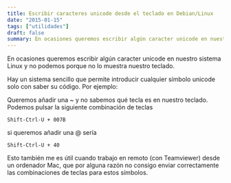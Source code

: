 ```yaml
---
title: Escribir caracteres unicode desde el teclado en Debian/Linux
date: "2015-01-15"
tags: ["utilidades"]
draft: false
summary: En ocasiones queremos escribir algún caracter unicode en nuestro sistema Linux y no podemos porque no lo muestra nuestro teclado. Hay un sistema sencillo que permite introducir cualquier símbolo unicode solo con saber su código. 
---
```


En ocasiones queremos escribir algún caracter unicode en nuestro sistema Linux y no podemos porque no lo muestra nuestro teclado.

Hay un sistema sencillo que permite introducir cualquier símbolo unicode solo con saber su código. Por ejemplo:

Queremos añadir una ~ y no sabemos qué tecla es en nuestro teclado. Podemos pulsar la siguiente combinación de teclas 

    Shift-Ctrl-U + 007B

si queremos añadir una @ sería 

    Shift-Ctrl-U + 40

Esto también me es útil cuando trabajo en remoto (con Teamviewer) desde un ordenador Mac, que por alguna razón no consigo enviar correctamente las combinaciones de teclas para estos símbolos.
